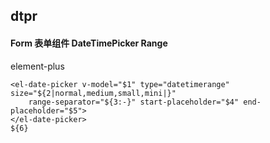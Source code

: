 ## dtpr
#### Form 表单组件 DateTimePicker Range
element-plus <el-date-picker type="datetime">
```
<el-date-picker v-model="$1" type="datetimerange" size="${2|normal,medium,small,mini|}"
	range-separator="${3:-}" start-placeholder="$4" end-placeholder="$5">
</el-date-picker>
${6}
```